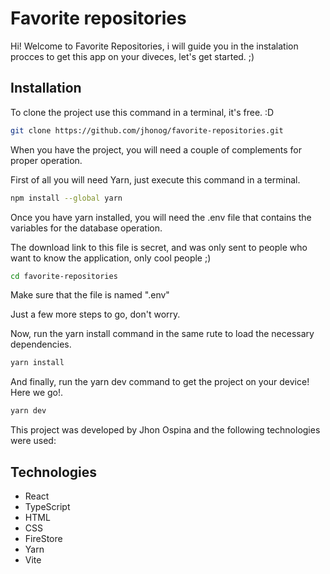 # Favorite repositories

Hi! Welcome to Favorite Repositories, i will guide you in the instalation procces to get this app on your diveces, let's get started. ;)

## Installation

To clone the project use this command in a terminal, it's free. :D

```sh
git clone https://github.com/jhonog/favorite-repositories.git
```

When you have the project, you will need a couple of complements for proper operation.

First of all you will need Yarn, just execute this command in a terminal.

```sh
npm install --global yarn
```

Once you have yarn installed, you will need the .env file that contains the variables for the database operation.

The download link to this file is secret, and was only sent to people who want to know the application, only cool people ;)

```sh
cd favorite-repositories
```

Make sure that the file is named ".env"

Just a few more steps to go, don't worry.

Now, run the yarn install command in the same rute to load the necessary dependencies.

```sh
yarn install
```

And finally, run the yarn dev command to get the project on your device! Here we go!.

```sh
yarn dev
```

This project was developed by Jhon Ospina and the following technologies were used:


## Technologies

 - React
 - TypeScript
 - HTML
 - CSS
 - FireStore
 - Yarn
 - Vite

